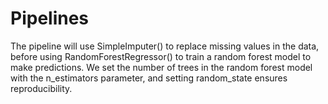 # Pipelines

The pipeline will use SimpleImputer() to replace missing values in the data, before using RandomForestRegressor() to train a random forest model to make predictions. We set the number of trees in the random forest model with the n_estimators parameter, and setting random_state ensures reproducibility.


